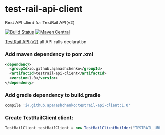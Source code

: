# test-rail-api-client
Rest API client for TestRail API(v2)

[![Build Status](https://travis-ci.org/apanashchenko/test-rail-api-client.svg?branch=master)](https://travis-ci.org/apanashchenko/test-rail-api-client)
[![Maven Central](https://maven-badges.herokuapp.com/maven-central/io.github.apanashchenko/testrail-api-client/badge.svg?style=flat)](https://search.maven.org/artifact/io.github.apanashchenko/testrail-api-client/1.0/jar)


[TestRail API (v2)](http://docs.gurock.com/testrail-api2/start) all API calls declaration



### Add maven dependency to pom.xml
```xml
<dependency>
  <groupId>io.github.apanashchenko</groupId>
  <artifactId>testrail-api-client</artifactId>
  <version>1.0</version>
</dependency>
```

### Add gradle dependency to build.gradle
```groovy
compile 'io.github.apanashchenko:testrail-api-client:1.0'
```



### Create TestRailClient client:
```java
TestRailClient testRailClient = new TestRailClientBuilder("TESTRAIL_URL", "USER", "PASSWORD").build();
```

        